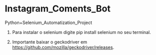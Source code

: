 # Instagram_Coments_Bot
 Python+Selenium_Automatization_Project


1.  Para instalar o selenium digite pip install selenium no seu terminal.

2. Importante baixar o geckodriver em
https://github.com/mozilla/geckodriver/releases.
